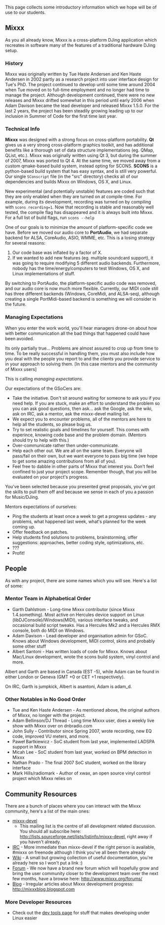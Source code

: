 This page collects some introductory information which we hope will be
of use to our students.

## Mixxx

As you all already know, Mixxx is a cross-platform DJing application
which recreates in software many of the features of a traditional
hardware DJing setup.

### History

Mixxx was originally written by Tue Haste Andersen and Ken Haste
Andersen in 2002 partly as a research project into user interface design
for Tue's PhD. The project continued to develop until some time around
2004 when Tue moved on to full-time employment and no longer had time to
manage the project. Although development continued, there were no new
releases and Mixxx drifted somewhat in this period until early 2006 when
Adam Davison became the lead developer and released Mixxx 1.5.0. For the
last 2 years, the project has been steadily growing leading up to our
inclusion in Summer of Code for the first time last year.

### Technical Info

**Mixxx** was designed with a strong focus on cross-platform
portability. **Qt** gives us a very strong cross-platform graphics
toolkit, and has additional benefits like a thorough set of data
structure implementations (eg. QMap, QList, etc.). Mixxx was originally
written using Qt 3, but during the summer of 2007, Mixxx was ported to
Qt 4. At the same time, we moved away from a custom qmake-based build
system, instead opting for SCONS. **SCONS** is a python-based build
system that has easy syntax, and is still very powerful. Our single
`SConscript` file (in the "src" directory) checks all of our
dependencies and builds Mixxx on Windows, OS X, and Linux.

New experimental (and potentially unstable) features are coded such that
they are only enabled when they are turned on at compile-time. For
example, during its development, recording was turned on by compiling
with `scons recording=1`. Now that recording is stable and reasonably
well tested, the compile flag has disappeared and it is always built
into Mixxx. For a full list of build flags, run `scons --help`

One of our goals is to minimize the amount of platform-specific code we
have. Before we moved our audio core to **PortAudio**, we had separate
backend for ALSA, CoreAudio, ASIO, WMME, etc. This is a losing strategy
for several reasons:

1.  Our code base was inflated by a factor of X.
2.  If we wanted to add new features (eg. multiple soundcard support),
    it was going to require modifying 5 different audio backends.
    Furthermore, nobody has the time/energy/computers to test Windows,
    OS X, and Linux implementations of stuff.

By switching to PortAudio, the platform-specific audio code was removed,
and our audio core is now much more flexible. Currently, our MIDI code
still has three different backends (Windows, CoreMidi, and ALSA-seq),
although creating a single PortMidi-based backend is something we will
consider in the future.

### Managing Expectations

When you enter the work world, you'll hear managers drone-on about how
with better communication all the bad things that happened could have
been avoided.

Its only partially true... Problems are almost assured to crop up from
time to time. To be really successful in handling them, you must also
include how you deal with the people you report to and the clients you
provide service to in your approach to solving them. \[In this case
mentors and the community of Mixxx users\]

This is calling *managing expectations*.

Our expectations of the GSoCers are:

  - Take the initiative. Don't sit around waiting for someone to ask you
    if you need help. If you are stuck, make an effort to understand the
    problem so you can ask good questions, then ask... ask the Google,
    ask the wiki, ask on IRC, ask a mentor, ask the mixxx-devel mailing
    list. 
  - We expect you to encounter problems, all of the mentors are here to
    help all the students, so please bug us.
  - Try to set realistic goals and timelines for yourself. This comes
    with experince, knowing code base and the problem domain. (Mentors
    should try to help with this.)
  - Over-communicate rather then under-communicate.
  - Help each other out. We are all on the same team. Everyone will
    pass/fail on their own, but we want everyone to pass big time (we
    hope to get some amazing contributions from all of you).
  - Feel free to dabble in other parts of Mixxx that interest you. Don't
    feel confined to just your project scope. Remember though, that you
    will be evaluated on your project's progress.

You've been selected because you presented great proposals, you've got
the skills to pull them off and because we sense in each of you a
passion for Music/DJing.

Mentors expectations of ourselves:

  - Ping the students at least once a week to get a progress updates -
    any problems, what happened last week, what's planned for the week
    coming up. 
  - Offer feedback on patches. 
  - Help students find solutions to problems, brainstorming, offer
    suggestions: approaches, better coding style, optimizations, etc.
  - ???
  - Profit\!

## People

As with any project, there are some names which you will see. Here's a
list of some:

### Mentor Team in Alphabetical Order

  - Garth Dahlstrom - Long-time Mixxx contributor (since Mixxx
    1.4.something). Most active on Hercules device support on Linux
    (libDJConsole)/Windows(MIDI), various interface tweaks, and
    occasional build script tweaks. Has a Hercules Mk2 and a Hercules
    RMX console, both do MIDI on Windows.
  - Adam Davison - Lead developer and organisation admin for GSoC. Knows
    about Windows development, MIDI control, skins and probably some
    other stuff
  - Albert Santoni - Has written loads of code for Mixxx. Knows about
    Mac/Linux development, wrote the scons build system, vinyl control
    and more.

Albert and Garth are based in Canada (EST -5), while Adam can be found
in either London or Geneva (GMT +0 or CET +1 respectively).

On IRC, Garth is jumpkick, Albert is asantoni, Adam is adam\_d.

### Other Notables in No Good Order

  - Tue and Ken Haste Andersen - As mentioned above, the original
    authors of Mixxx, no longer with the project.
  - Adam Bellinson/DJ Thread - Long time Mixxx user, does a weekly live
    show with Mixxx over on dnbradio.com
  - John Sully - Contributor since Spring 2007, wrote recording, new EQ
    code, improved VU meters, and more.
  - Paweł Bartkiewicz - SoC student from last year, implemented LADSPA
    support in Mixxx
  - Micah Lee - SoC student from last year, worked on BPM detection in
    Mixxx
  - Nathan Prado - The final 2007 SoC student, worked on the library
    interface
  - Mark Hills/radiomark - Author of xwax, an open source vinyl control
    project which Mixxx relies on

## Community Resources

There are a bunch of places where you can interact with the Mixxx
community, here's a list of the main ones:

  - [mixxx-devel](http://lists.sourceforge.net/lists/listinfo/mixxx-devel)
    - This mailing list is the centre of all development related
    discussion. You should all subscribe here:
    <http://lists.sourceforge.net/lists/listinfo/mixxx-devel>, right
    away if you haven't already.
  - [IRC](irc://irc.freenode.net/#mixxx) - More immediate than
    mixxx-devel if the right person is available, \#mixxx on freenode
    although I think you've all been there already
  - [Wiki](http://mixxx.org/wiki/) - A small but growing collection of
    useful documentation, you're already here so I won't put a link :)
  - [Forum](http://www.mixxx.org/forums/) - We now have a brand new
    forum which will hopefully grow and bring the user community closer
    to the development team over the next few months, have a browse
    here: <http://www.mixxx.org/forums/>
  - [Blog](http://mixxxblog.blogspot.com) - Irregular articles about
    Mixxx development progress: <http://mixxxblog.blogspot.com>

### More Developer Resources

  - Check out the [dev tools page](developer_tools) for stuff that makes
    developing under Linux easier
